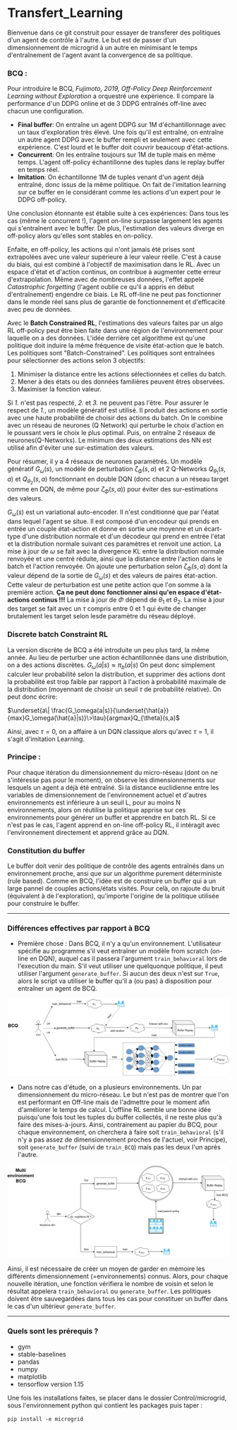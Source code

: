 # Transfert_Learning

Bienvenue dans ce git construit pour essayer de transferer des politiques d'un agent de contrôle à l'autre. Le but est de passer d'un dimensionnement de microgrid à un autre en minimisant le temps d'entraînement de l'agent avant la convergence de sa politique.

### BCQ :

Pour introduire le BCQ, *Fujimoto, 2019, Off-Policy Deep Reinforcement Learning without Exploration* a orquestré une expérience. Il compare la performance d'un DDPG online et de 3 DDPG entraînés off-line avec chacun une configuration.
- **Final buffer**: On entraîne un agent DDPG sur 1M d'échantillonnage avec un taux d'exploration très élevé. Une fois qu'il est entraîné, on entraîne un autre agent DDPG avec le buffer rempli et seulement avec cette expérience. C'est lourd et le buffer doit couvrir beaucoup d'état-actions.
- **Concurrent**: On les entraîne toujours sur 1M de tuple mais en même temps. L'agent off-policy échantillonne des tuples dans le replay buffer en temps réel.
- **Imitation**: On échantillonne 1M de tuples venant d'un agent déjà entraîné, donc issus de la même politique. On fait de l'imitation learning sur ce buffer en le considérant comme les actions d'un expert pour le DDPG off-policy.

Une conclusion étonnante est établie suite à ces expériences: Dans tous les cas (même le concurrent !), l'agent on-line surpasse largement les agents qui s'entraînent avec le buffer. De plus, l'estimation des valeurs diverge en off-policy alors qu'elles sont stables en on-policy. 

Enfaite, en off-policy, les actions qui n'ont jamais été prises sont extrapolées avec une valeur supérieure à leur valeur réelle. C'est à cause du biais, qui est combiné à l'objectif de maximisation dans le RL. Avec un espace d'état et d'action continus, on contribue à augmenter cette erreur d'extrapolation. Même avec de nombreuses données, l'effet appelé *Catastrophic forgetting* (l'agent oublie ce qu'il a appris en début d'entraînement) engendre ce biais. Le RL off-line ne peut pas fonctionner dans le monde réel sans plus de garantie de fonctionnement et d'efficacité avec peu de données.

Avec le **Batch Constrained RL**, l'estimations des valeurs faites par un algo RL off-policy peut être bien faite dans une région de l'environnement pour laquelle on a des données. 
L'idée derrière cet algorithme est qu'une politique doit induire la même fréquence de visite état-action que le batch. Les politiques sont "Batch-Constrained". Les politiques sont entraînées pour sélectionner des actions selon 3 objectifs:

1. Minimiser la distance entre les actions sélectionnées et celles du batch.
2. Mener à des états ou des données familières peuvent êtres observées.
3. Maximiser la fonction valeur.

Si *1.* n'est pas respecté, *2.* et *3.* ne peuvent pas l'être. Pour assurer le respect de *1.*, un modèle génératif est utilisé. Il produit des actions en sortie avec une haute probabilité de choisir des actions du batch. On le combine avec un réseau de neurones (Q Network) qui perturbe le choix d'action en le poussant vers le choix le plus optimal. Puis, on entraîne 2 réseaux de neurones(Q-Networks). Le minimum des deux estimations des NN est utilisé afin d'éviter une sur-estimation des valeurs. 

Pour résumer, il y a 4 réseaux de neurones paramètrés. Un modèle génératif $G_\omega(s)$, un modèle de perturbation $\zeta_\Phi(s,a)$ et 2 Q-Networks $Q_{\theta_{1}}(s,a)$ et $Q_{\theta_{2}}(s,a)$ fonctionnant en double DQN (donc chacun a un réseau target comme en DQN, de même pour $\zeta_\Phi(s,a)$) pour éviter des sur-estimations des valeurs. 

$G_\omega(s)$ est un variational auto-encoder. Il n'est conditionné que par l'éatat dans lequel l'agent se situe. Il est composé d'un encodeur qui prends en entrée un couple état-action et donne en sortie une moyenne et un écart-type d'une distribution normale et d'un décodeur qui prend en entrée l'état et la distribution normale suivant ces paramètres et renvoit une action. La mise à jour de $\omega$ se fait avec la divergence KL entre la distribution normale renvoyée et une centré réduite, ainsi que la distance entre l'action dans le batch et l'action renvoyée. On ajoute une perturbation selon $\zeta_\Phi(s,a)$ dont la valeur dépend de la sortie de $G_\omega(s)$ et des valeurs de paires état-action. Cette valeur de perturbation est une petite action que l'on somme à la première action. **Ça ne peut donc fonctionner ainsi qu'en espace d'état-actions continus !!!** La mise à jour de $\Phi$ dépend de $\theta_1$ et $\theta_2$. La mise à jour des target se fait avec un $\tau$ compris entre 0 et 1 qui évite de changer brutalement les target selon lesde paramètre du réseau déployé.

### Discrete batch Constraint RL

La version discrète de BCQ a été introduite un peu plus tard, la même année. Au lieu de perturber une action échantillonnée dans une distribution, on a des actions discrètes. 
$G_\omega(a|s) \approx \pi_b(a|s)$
On peut donc simplement calculer leur probabilité selon la distribution, et supprimer des actions dont la probabilité est trop faible par rapport à l'action à probabilité maximale de la distribution (moyennant de choisir un seuil $\tau$ de probabilité relative).
On peut donc écrire:

$\underset{a\| \frac{G_\omega(a|s)}{\underset{\hat{a}}{max}G_\omega(\hat{a}|s)}\>\tau}{argmax}Q_{\theta}(s,a)$

Ainsi, avec $\tau = 0$, on a affaire à un DQN classique alors qu'avec $\tau=1$, il s'agit d'imitation Learning.

### Principe :

Pour chaque itération du dimensionnement du micro-réseau (dont on ne s'intéresse pas pour le moment), on observe les dimensionnements sur lesquels un agent a déjà été entraîné.
Si la distance euclidienne entre les variables de dimensionnement de l'environnement actuel et d'autres environnements est inférieure à un seuil L, pour au moins N environnements, alors on réutilise la politique apprise sur ces environnements pour générer un buffer
et apprendre en batch RL. Si ce n'est pas le cas, l'agent apprend en on-line off-policy RL, il intéragit avec l'environnement directement et apprend grâce au DQN.

### Constitution du buffer

Le buffer doit venir des politique de contrôle des agents entraînés dans un environnement proche, ansi que sur un algorithme purement déterministe (rule based). Comme en BCQ, l'idée est de construire un buffer qui a un large pannel de couples actions/états visités. Pour celà, on rajoute du bruit (équivalent à de l'exploration), qu'importe l'origine de la politique
utilisée pour construire le buffer.

***
### Différences effectives par rapport à BCQ

* Première chose : Dans BCQ, il n'y a qu'un environnement. L'utilisateur spécifie au programme s'il veut entraîner un modèle from scratch (on-line en DQN), auquel cas il passera l'argument `train_behavioral` lors de l'execution du main. S'il veut utiliser une quelquonque politique, il peut utiliser l'argument `generate_buffer`.
Si aucun des deux n'est sur `True`, alors le script va utiliser le buffer qu'il a (ou pas) à disposition pour entraîner un agent de BCQ.

![descriptif BCQ](Images/BCQmultienv.png)

* Dans notre cas d'étude, on a plusieurs environnements. Un par dimensionnement du micro-réseau. Le but n'est pas de montrer que l'on est performant en Off-line mais de l'admettre pour le moment afin d'améliorer le temps de calcul. L'offline RL semble une bonne idée puisqu'une fois tout les tuples du  buffer collectés, il ne reste plus qu'à faire des mises-à-jours.
Ainsi, contrairement au papier du BCQ, pour chaque environnement, on cherchera à faire soit `train_behavioral` (s'il n'y a pas assez de dimensionnement proches de l'actuel, voir Principe), soit `generate_buffer` (suivi de `train_BCQ`) mais pas les deux l'un après l'autre.


![descriptif BCQ](Images/BCQmultienv2.png)



Ainsi, il est nécessaire de créer un moyen de garder en mémoire les différents dimensionnement (=environnements) connus. Alors, pour chaque nouvelle itération, une fonction vérifiera le nombre de voisin et selon le résultat appelera `train_behavioral` ou `generate_buffer`. 
Les politiques doivent être sauvegardées dans tous les cas pour constituer un buffer dans le cas d'un ultérieur `generate_buffer`.
***
### Quels sont les prérequis ?

* gym
* stable-baselines
* pandas
* numpy
* matplotlib
* tensorflow version 1.15

Une fois les installations faites, se placer dans le dossier Control/microgrid, sous l'environnement python qui contient les packages puis taper : 
```
pip install -e microgrid
```

